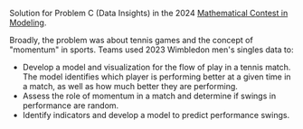 Solution for Problem C (Data Insights) in the 2024 [Mathematical Contest in Modeling](https://www.contest.comap.com/undergraduate/contests/mcm/). 

Broadly, the problem was about tennis games and the concept of "momentum" in sports. Teams used 2023 Wimbledon men's singles data to:
- Develop a model and visualization for the flow of play in a tennis match. The model identifies which player is performing better at a given time in a match, as well as how much better they are performing.
- Assess the role of momentum in a match and determine if swings in performance are random.
- Identify indicators and develop a model to predict performance swings.
